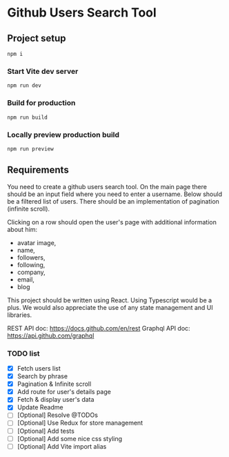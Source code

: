 # Github Users Search Tool

## Project setup

```
npm i
```

### Start Vite dev server

```
npm run dev
```

### Build for production

```
npm run build
```

### Locally preview production build

```
npm run preview
```

## Requirements

You need to create a github users search tool.
On the main page there should be an input field where you need to enter a username.
Below should be a filtered list of users.
There should be an implementation of pagination (infinite scroll).

Clicking on a row should open the user's page with additional information about him:

- avatar image,
- name,
- followers,
- following,
- company,
- email,
- blog

This project should be written using React. Using Typescript would be a plus.
We would also appreciate the use of any state management and UI libraries.

REST API doc: <https://docs.github.com/en/rest>
Graphql API doc: <https://api.github.com/graphql>

### TODO list

- [x] Fetch users list
- [x] Search by phrase
- [x] Pagination & Infinite scroll
- [x] Add route for user's details page
- [x] Fetch & display user's data
- [x] Update Readme
- [ ] [Optional] Resolve @TODOs
- [ ] [Optional] Use Redux for store management
- [ ] [Optional] Add tests
- [ ] [Optional] Add some nice css styling
- [ ] [Optional] Add Vite import alias

